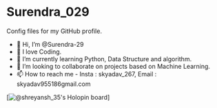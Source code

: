# Surendra_029
Config files for my GitHub profile.
- 👋 Hi, I’m @Surendra-29
- 👀 I love Coding.
- 🌱 I’m currently learning Python, Data Structure and algorithm. 
- 💞️ I’m looking to collaborate on projects based on Machine Learning.
- 📫 How to reach me - Insta : skyadav_267, Email : skyadav955186gmail.com

[![@shreyansh_35's Holopin board](https://holopin.io/api/user/board?user=shreyansh_35)]

<!---
skyadav029/Surendra_029 is a ✨ special ✨ repository because its `README.md` (this file) appears on your GitHub profile.
You can click the Preview link to take a look at your changes.
--->
